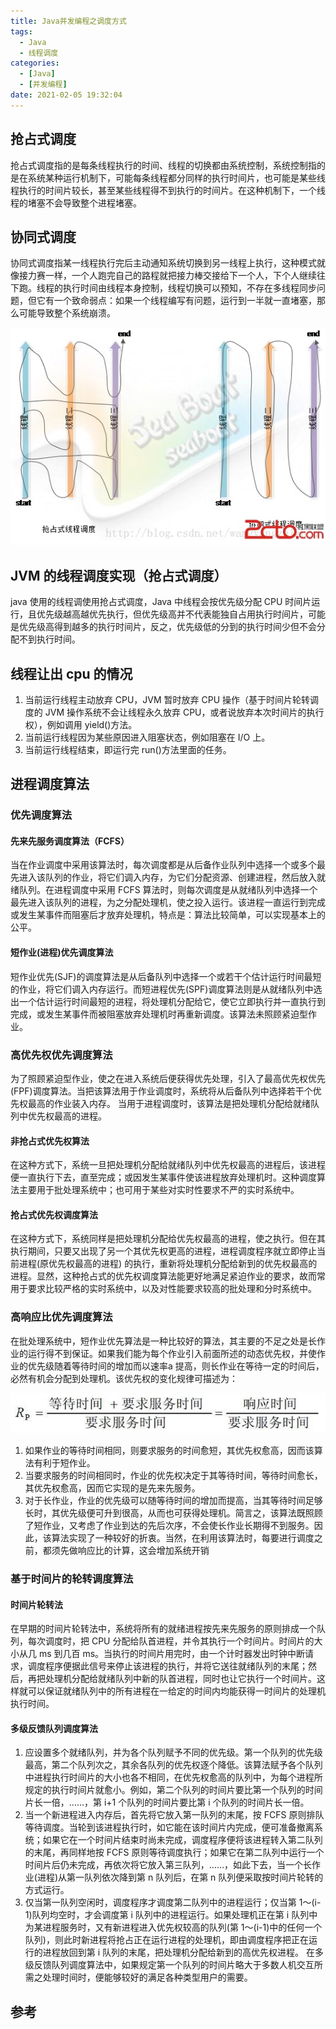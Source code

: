 ```yaml
---
title: Java并发编程之调度方式
tags:
  - Java
  - 线程调度
categories:
  - [Java]
  - [并发编程]
date: 2021-02-05 19:32:04
---
```


## 抢占式调度

抢占式调度指的是每条线程执行的时间、线程的切换都由系统控制，系统控制指的是在系统某种运行机制下，可能每条线程都分同样的执行时间片，也可能是某些线程执行的时间片较长，甚至某些线程得不到执行的时间片。在这种机制下，一个线程的堵塞不会导致整个进程堵塞。

## 协同式调度

协同式调度指某一线程执行完后主动通知系统切换到另一线程上执行，这种模式就像接力赛一样，一个人跑完自己的路程就把接力棒交接给下一个人，下个人继续往下跑。线程的执行时间由线程本身控制，线程切换可以预知，不存在多线程同步问题，但它有一个致命弱点：如果一个线程编写有问题，运行到一半就一直堵塞，那么可能导致整个系统崩溃。

<!--more-->

<div align=center>

![](Java并发编程之调度方式/1588842599605.png)

</div>

## JVM 的线程调度实现（抢占式调度）

java 使用的线程调使用抢占式调度，Java 中线程会按优先级分配 CPU 时间片运行，且优先级越高越优先执行，但优先级高并不代表能独自占用执行时间片，可能是优先级高得到越多的执行时间片，反之，优先级低的分到的执行时间少但不会分配不到执行时间。

## 线程让出 cpu 的情况

1. 当前运行线程主动放弃 CPU，JVM 暂时放弃 CPU 操作（基于时间片轮转调度的 JVM 操作系统不会让线程永久放弃 CPU，或者说放弃本次时间片的执行权），例如调用 yield()方法。
2. 当前运行线程因为某些原因进入阻塞状态，例如阻塞在 I/O 上。
3. 当前运行线程结束，即运行完 run()方法里面的任务。

## 进程调度算法

### 优先调度算法

#### 先来先服务调度算法（FCFS）

当在作业调度中采用该算法时，每次调度都是从后备作业队列中选择一个或多个最先进入该队列的作业，将它们调入内存，为它们分配资源、创建进程，然后放入就绪队列。在进程调度中采用 FCFS 算法时，则每次调度是从就绪队列中选择一个最先进入该队列的进程，为之分配处理机，使之投入运行。该进程一直运行到完成或发生某事件而阻塞后才放弃处理机，特点是：算法比较简单，可以实现基本上的公平。

#### 短作业(进程)优先调度算法

短作业优先(SJF)的调度算法是从后备队列中选择一个或若干个估计运行时间最短的作业，将它们调入内存运行。而短进程优先(SPF)调度算法则是从就绪队列中选出一个估计运行时间最短的进程，将处理机分配给它，使它立即执行并一直执行到完成，或发生某事件而被阻塞放弃处理机时再重新调度。该算法未照顾紧迫型作业。

### 高优先权优先调度算法

为了照顾紧迫型作业，使之在进入系统后便获得优先处理，引入了最高优先权优先(FPF)调度算法。当把该算法用于作业调度时，系统将从后备队列中选择若干个优先权最高的作业装入内存。
当用于进程调度时，该算法是把处理机分配给就绪队列中优先权最高的进程。

#### 非抢占式优先权算法

在这种方式下，系统一旦把处理机分配给就绪队列中优先权最高的进程后，该进程便一直执行下去，直至完成；或因发生某事件使该进程放弃处理机时。这种调度算法主要用于批处理系统中；也可用于某些对实时性要求不严的实时系统中。

#### 抢占式优先权调度算法

在这种方式下，系统同样是把处理机分配给优先权最高的进程，使之执行。但在其执行期间，只要又出现了另一个其优先权更高的进程，进程调度程序就立即停止当前进程(原优先权最高的进程) 的执行，重新将处理机分配给新到的优先权最高的进程。显然，这种抢占式的优先权调度算法能更好地满足紧迫作业的要求，故而常用于要求比较严格的实时系统中，以及对性能要求较高的批处理和分时系统中。

### 高响应比优先调度算法

在批处理系统中，短作业优先算法是一种比较好的算法，其主要的不足之处是长作业的运行得不到保证。如果我们能为每个作业引入前面所述的动态优先权，并使作业的优先级随着等待时间的增加而以速率a 提高，则长作业在等待一定的时间后，必然有机会分配到处理机。该优先权的变化规律可描述为：

<div align=center>

![](Java并发编程之调度方式/1588843436863.png)

</div>

1. 如果作业的等待时间相同，则要求服务的时间愈短，其优先权愈高，因而该算法有利于短作业。
2. 当要求服务的时间相同时，作业的优先权决定于其等待时间，等待时间愈长，其优先权愈高，因而它实现的是先来先服务。
3. 对于长作业，作业的优先级可以随等待时间的增加而提高，当其等待时间足够长时，其优先级便可升到很高，从而也可获得处理机。简言之，该算法既照顾了短作业，又考虑了作业到达的先后次序，不会使长作业长期得不到服务。因此，该算法实现了一种较好的折衷。当然，在利用该算法时，每要进行调度之前，都须先做响应比的计算，这会增加系统开销

### 基于时间片的轮转调度算法

#### 时间片轮转法

在早期的时间片轮转法中，系统将所有的就绪进程按先来先服务的原则排成一个队列，每次调度时，把 CPU 分配给队首进程，并令其执行一个时间片。时间片的大小从几 ms 到几百 ms。当执行的时间片用完时，由一个计时器发出时钟中断请求，调度程序便据此信号来停止该进程的执行，并将它送往就绪队列的末尾；然后，再把处理机分配给就绪队列中新的队首进程，同时也让它执行一个时间片。这样就可以保证就绪队列中的所有进程在一给定的时间内均能获得一时间片的处理机执行时间。

#### 多级反馈队列调度算法

1. 应设置多个就绪队列，并为各个队列赋予不同的优先级。第一个队列的优先级最高，第二个队列次之，其余各队列的优先权逐个降低。该算法赋予各个队列中进程执行时间片的大小也各不相同，在优先权愈高的队列中，为每个进程所规定的执行时间片就愈小。例如，第二个队列的时间片要比第一个队列的时间片长一倍，……，第 i+1 个队列的时间片要比第 i 个队列的时间片长一倍。
2. 当一个新进程进入内存后，首先将它放入第一队列的末尾，按 FCFS 原则排队等待调度。当轮到该进程执行时，如它能在该时间片内完成，便可准备撤离系统；如果它在一个时间片结束时尚未完成，调度程序便将该进程转入第二队列的末尾，再同样地按 FCFS 原则等待调度执行；如果它在第二队列中运行一个时间片后仍未完成，再依次将它放入第三队列，……，如此下去，当一个长作业(进程)从第一队列依次降到第 n 队列后，在第 n 队列便采取按时间片轮转的方式运行。
3. 仅当第一队列空闲时，调度程序才调度第二队列中的进程运行；仅当第 1～(i-1)队列均空时，才会调度第 i 队列中的进程运行。如果处理机正在第 i 队列中为某进程服务时，又有新进程进入优先权较高的队列(第 1～(i-1)中的任何一个队列)，则此时新进程将抢占正在运行进程的处理机，即由调度程序把正在运行的进程放回到第 i 队列的末尾，把处理机分配给新到的高优先权进程。 在多级反馈队列调度算法中，如果规定第一个队列的时间片略大于多数人机交互所需之处理时间时，便能够较好的满足各种类型用户的需要。

## 参考
